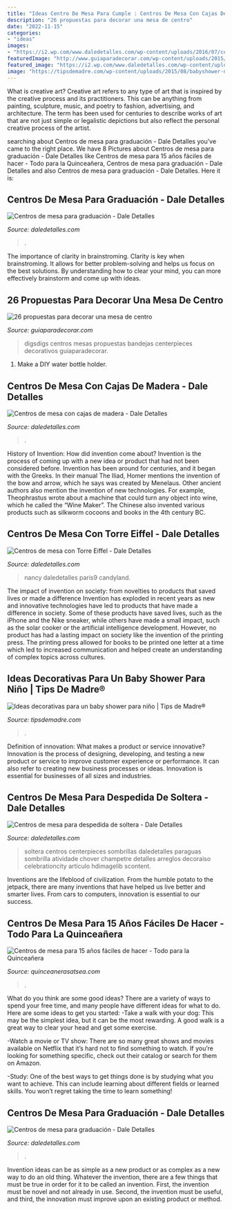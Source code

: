 ```yaml
---
title: "Ideas Centro De Mesa Para Cumple : Centros De Mesa Con Cajas De Madera"
description: "26 propuestas para decorar una mesa de centro"
date: "2022-11-15"
categories:
- "ideas"
images:
- "https://i2.wp.com/www.daledetalles.com/wp-content/uploads/2016/07/centro-de-mesa-para-despedida-de-soltera28.jpg"
featuredImage: "http://www.guiaparadecorar.com/wp-content/uploads/2015/11/26-ideas-para-decorar-una-mesa-de-centro-17.png"
featured_image: "https://i2.wp.com/www.daledetalles.com/wp-content/uploads/2016/07/centro-de-mesa-para-despedida-de-soltera28.jpg"
image: "https://tipsdemadre.com/wp-content/uploads/2015/08/babyshower-nino.jpg"
---
```



What is creative art?
Creative art refers to any type of art that is inspired by the creative process and its practitioners. This can be anything from painting, sculpture, music, and poetry to fashion, advertising, and architecture. The term has been used for centuries to describe works of art that are not just simple or legalistic depictions but also reflect the personal creative process of the artist.

	

		
searching about Centros de mesa para graduación - Dale Detalles you've came to the right place. We have 8 Pictures about Centros de mesa para graduación - Dale Detalles like Centros de mesa para 15 años fáciles de hacer - Todo para la Quinceañera, Centros de mesa para graduación - Dale Detalles and also Centros de mesa para graduación - Dale Detalles. Here it is:
		
    
## Centros De Mesa Para Graduación - Dale Detalles

<img loading=lazy src="https://i0.wp.com/www.daledetalles.com/wp-content/uploads/2017/06/graduacion-centros-de-mesa15.jpg" onerror="this.onerror=null;this.src='https://tse3.mm.bing.net/th?id=OIP.N2npQAFXfc4bQ50cvksGmwHaKx&amp;pid=15.1';" alt="Centros de mesa para graduación - Dale Detalles">

_Source: daledetalles.com_

>. 

	

The importance of clarity in brainstroming.
Clarity is key when brainstroming. It allows for better problem-solving and helps us focus on the best solutions. By understanding how to clear your mind, you can more effectively brainstorm and come up with ideas.

    
## 26 Propuestas Para Decorar Una Mesa De Centro

<img loading=lazy src="http://www.guiaparadecorar.com/wp-content/uploads/2015/11/26-ideas-para-decorar-una-mesa-de-centro-17.png" onerror="this.onerror=null;this.src='https://tse1.mm.bing.net/th?id=OIP.TgBsUtuf1nj3RcGacKPuWgHaHa&amp;pid=15.1';" alt="26 propuestas para decorar una mesa de centro">

_Source: guiaparadecorar.com_

>digsdigs centros mesas propuestas bandejas centerpieces decorativos guiaparadecorar. 

	

1. Make a DIY water bottle holder.

    
## Centros De Mesa Con Cajas De Madera - Dale Detalles

<img loading=lazy src="https://i2.wp.com/www.daledetalles.com/wp-content/uploads/2017/05/centros-de-mesa-con-cajas-de-madera8.jpg" onerror="this.onerror=null;this.src='https://tse2.mm.bing.net/th?id=OIP.lqfPKrFcpHbWbkerQmHLagHaLH&amp;pid=15.1';" alt="Centros de mesa con cajas de madera - Dale Detalles">

_Source: daledetalles.com_

>. 

	

History of Invention: How did invention come about?
Invention is the process of coming up with a new idea or product that had not been considered before. Invention has been around for centuries, and it began with the Greeks. In their manual The Iliad, Homer mentions the invention of the bow and arrow, which he says was created by Menelaus. Other ancient authors also mention the invention of new technologies. For example, Theophrastus wrote about a machine that could turn any object into wine, which he called the “Wine Maker”. The Chinese also invented various products such as silkworm cocoons and books in the 4th century BC.

    
## Centros De Mesa Con Torre Eiffel - Dale Detalles

<img loading=lazy src="https://i1.wp.com/www.daledetalles.com/wp-content/uploads/2016/06/centro-de-mesa-paris9.jpg" onerror="this.onerror=null;this.src='https://tse3.mm.bing.net/th?id=OIP.kdFiuJ5LtLiM_kGUrREB-AAAAA&amp;pid=15.1';" alt="Centros de mesa con Torre Eiffel - Dale Detalles">

_Source: daledetalles.com_

>nancy daledetalles paris9 candyland. 

	

The impact of invention on society: from novelties to products that saved lives or made a difference
Invention has exploded in recent years as new and innovative technologies have led to products that have made a difference in society. Some of these products have saved lives, such as the iPhone and the Nike sneaker, while others have made a small impact, such as the solar cooker or the artificial intelligence development. However, no product has had a lasting impact on society like the invention of the printing press. The printing press allowed for books to be printed one letter at a time which led to increased communication and helped create an understanding of complex topics across cultures.

    
## Ideas Decorativas Para Un Baby Shower Para Niño | Tips De Madre®

<img loading=lazy src="https://tipsdemadre.com/wp-content/uploads/2015/08/babyshower-nino.jpg" onerror="this.onerror=null;this.src='https://tse3.mm.bing.net/th?id=OIP.d-SQYTCjNjUVfWBm2yYgmAAAAA&amp;pid=15.1';" alt="Ideas decorativas para un baby shower para niño | Tips de Madre®">

_Source: tipsdemadre.com_

>. 

	

Definition of innovation: What makes a product or service innovative?
Innovation is the process of designing, developing, and testing a new product or service to improve customer experience or performance. It can also refer to creating new business processes or ideas. Innovation is essential for businesses of all sizes and industries.

    
## Centros De Mesa Para Despedida De Soltera - Dale Detalles

<img loading=lazy src="https://i2.wp.com/www.daledetalles.com/wp-content/uploads/2016/07/centro-de-mesa-para-despedida-de-soltera28.jpg" onerror="this.onerror=null;this.src='https://tse3.mm.bing.net/th?id=OIP.QBaJREfwti4Wof6ADOyndQHaJ6&amp;pid=15.1';" alt="Centros de mesa para despedida de soltera - Dale Detalles">

_Source: daledetalles.com_

>soltera centros centerpieces sombrillas daledetalles paraguas sombrilla atividade chover champetre detalles arreglos decoraiso celebrationcity artículo hdimagelib scontent. 

	

Inventions are the lifeblood of civilization. From the humble potato to the jetpack, there are many inventions that have helped us live better and smarter lives. From cars to computers, innovation is essential to our success.

    
## Centros De Mesa Para 15 Años Fáciles De Hacer - Todo Para La Quinceañera

<img loading=lazy src="http://quinceanerasatsea.com/wp-content/uploads/2016/11/centros-de-mesa-para-15-años-faciles-de-hacer5.jpg" onerror="this.onerror=null;this.src='https://tse1.mm.bing.net/th?id=OIP.cwCM_DjKLGT2cCoDKMCjpAHaKS&amp;pid=15.1';" alt="Centros de mesa para 15 años fáciles de hacer - Todo para la Quinceañera">

_Source: quinceanerasatsea.com_

>. 

	

What do you think are some good ideas?
There are a variety of ways to spend your free time, and many people have different ideas for what to do. Here are some ideas to get you started: 
-Take a walk with your dog: This may be the simplest idea, but it can be the most rewarding. A good walk is a great way to clear your head and get some exercise. 

-Watch a movie or TV show: There are so many great shows and movies available on Netflix that it’s hard not to find something to watch. If you’re looking for something specific, check out their catalog or search for them on Amazon. 

-Study: One of the best ways to get things done is by studying what you want to achieve. This can include learning about different fields or learned skills. You won’t regret taking the time to learn something!

    
## Centros De Mesa Para Graduación - Dale Detalles

<img loading=lazy src="https://i1.wp.com/www.daledetalles.com/wp-content/uploads/2017/06/graduacion-centros-de-mesa9.jpg" onerror="this.onerror=null;this.src='https://tse2.mm.bing.net/th?id=OIP.JULiFP-zZSbQ8YCZzeOxaQHaLC&amp;pid=15.1';" alt="Centros de mesa para graduación - Dale Detalles">

_Source: daledetalles.com_

>. 

	

Invention ideas can be as simple as a new product or as complex as a new way to do an old thing. Whatever the invention, there are a few things that must be true in order for it to be called an invention. First, the invention must be novel and not already in use. Second, the invention must be useful, and third, the innovation must improve upon an existing product or method.

